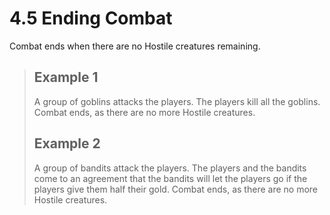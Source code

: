 # 4.5 Ending Combat

Combat ends when there are no Hostile creatures remaining.

> ## Example 1
>
> A group of goblins attacks the players. The players kill all the goblins. Combat ends, as there are no more Hostile creatures.
>
> ## Example 2
>
> A group of bandits attack the players. The players and the bandits come to an agreement that the bandits will let the players go if the players give them half their gold. Combat ends, as there are no more Hostile creatures.
